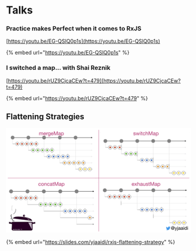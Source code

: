 # Talks

### Practice makes Perfect when it comes to RxJS

[https://youtu.be/EG-QSlQ0p1s](https://youtu.be/EG-QSlQ0p1s)

{% embed url="https://youtu.be/EG-QSlQ0p1s" %}



### I switched a map... with Shai Reznik

[https://youtu.be/rUZ9CjcaCEw?t=479](https://youtu.be/rUZ9CjcaCEw?t=479)

{% embed url="https://youtu.be/rUZ9CjcaCEw?t=479" %}

## Flattening Strategies

![](../../.gitbook/assets/rxjs-flattening-operators.png)

{% embed url="https://slides.com/yjaaidi/rxjs-flattening-strategy" %}



